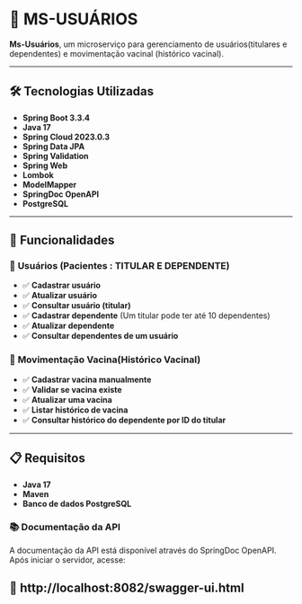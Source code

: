 # 🚀 **MS-USUÁRIOS**

**Ms-Usuários**, um microserviço  para gerenciamento de usuários(titulares e dependentes) e movimentação vacinal (histórico vacinal).

---

## 🛠️ **Tecnologias Utilizadas**

- **Spring Boot 3.3.4**
- **Java 17**
- **Spring Cloud 2023.0.3**
- **Spring Data JPA**
- **Spring Validation**
- **Spring Web**
- **Lombok**
- **ModelMapper**
- **SpringDoc OpenAPI**
- **PostgreSQL**

---

## 🌟 **Funcionalidades**

### 👤 **Usuários (Pacientes : TITULAR E DEPENDENTE)**
- ✅ **Cadastrar usuário**
- ✅ **Atualizar usuário**
- ✅ **Consultar usuário (titular)**
- ✅ **Cadastrar dependente** (Um titular pode ter até 10 dependentes)
- ✅ **Atualizar dependente**
- ✅ **Consultar dependentes de um usuário**

### 💉 **Movimentação Vacina(Histórico Vacinal)**
- ✅ **Cadastrar vacina manualmente**
- ✅ **Validar se vacina existe**
- ✅ **Atualizar uma vacina**
- ✅ **Listar histórico de vacina**
- ✅ **Consultar histórico do dependente por ID do titular**

---

## 📋 **Requisitos**

- **Java 17**
- **Maven**
- **Banco de dados PostgreSQL**

### **📚 Documentação da API**
A documentação da API está disponível através do SpringDoc OpenAPI. Após iniciar o servidor, acesse:

🔗 http://localhost:8082/swagger-ui.html
---
